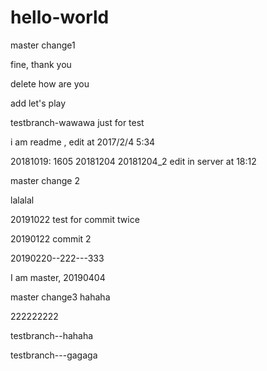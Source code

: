 # hello-world
master change1

fine, thank you

delete how are you

add let's play

testbranch-wawawa
just for test

i am readme , edit at 2017/2/4 5:34

20181019: 1605
20181204
20181204_2 edit in server at 18:12

master change 2

lalalal

20191022 test for commit twice

20190122 commit 2

20190220--222---333

I am master, 20190404

master change3
hahaha 

222222222

testbranch--hahaha

testbranch---gagaga
